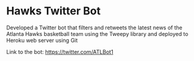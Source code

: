 # Hawks Twitter Bot
Developed a Twitter bot that filters and retweets the latest news of the Atlanta Hawks basketball team using the Tweepy library and deployed to Heroku web server using Git

Link to the bot: https://twitter.com/ATLBot1
